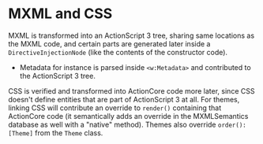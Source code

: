 # MXML and CSS

MXML is transformed into an ActionScript 3 tree, sharing same locations as the MXML code, and certain parts are generated later inside a `DirectiveInjectionNode` (like the contents of the constructor code).

- Metadata for instance is parsed inside `<w:Metadata>` and contributed to the ActionScript 3 tree.

CSS is verified and transformed into ActionCore code more later, since CSS doesn't define entities that are part of ActionScript 3 at all. For themes, linking CSS will contribute an override to `render()` containing that ActionCore code (it semantically adds an override in the MXMLSemantics database as well with a "native" method). Themes also override `order():[Theme]` from the `Theme` class.
